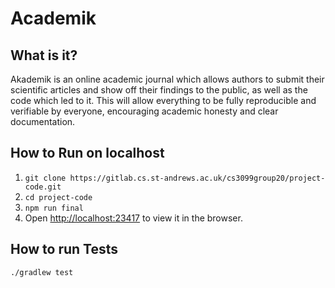 # Academik

## What is it?
Akademik is an online academic journal which allows authors to submit their scientific articles and show off their findings to the public, as well as the code which led to it. This will allow everything to be fully reproducible and verifiable by everyone, encouraging academic honesty and clear documentation.

## How to Run on localhost
1. `git clone https://gitlab.cs.st-andrews.ac.uk/cs3099group20/project-code.git`
2. `cd project-code`
3. `npm run final`
4. Open [http://localhost:23417](http://localhost:23417) to view it in the browser.

## How to run Tests
`./gradlew test`
